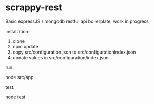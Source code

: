 scrappy-rest
============

Basic expressJS / mongodb restful api boilerplate, work in progress

installation:

 1. clone 
 2. npm update
 3. copy src/configuration.json to src/configurationindex.json
 4. update values in src/configuration/index.json

run:

  node src/app
  
test:

  node test